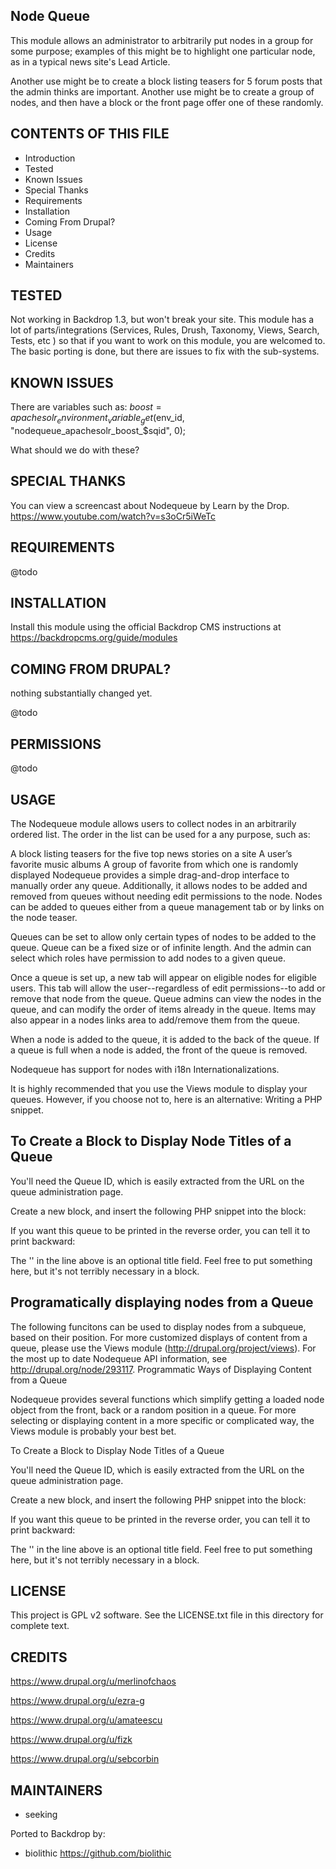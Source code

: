 Node Queue
---------------------

This module allows an administrator to arbitrarily put nodes in a group for some purpose; examples of this might be to highlight one particular node, as in a typical news site's Lead Article.

Another use might be to create a block listing teasers for 5 forum posts that the admin thinks are important. Another use might be to create a group of nodes, and then have a block or the front page offer one of these randomly.

CONTENTS OF THIS FILE
---------------------

 - Introduction
 - Tested
 - Known Issues
 - Special Thanks
 - Requirements
 - Installation
 - Coming From Drupal?
 - Usage
 - License
 - Credits
 - Maintainers

TESTED
-----

Not working in Backdrop 1.3, but won't break your site.  This module has a lot of parts/integrations (Services, Rules, Drush, Taxonomy, Views, Search, Tests, etc ) so that if you want to work on this module, you are welcomed to.  The basic porting is done, but there are issues to fix with the sub-systems.

KNOWN ISSUES
---------------------

There are variables such as:
$boost = apachesolr_environment_variable_get($env_id, "nodequeue_apachesolr_boost_$sqid", 0);

What should we do with these?


SPECIAL THANKS
--------------

You can view a screencast about Nodequeue by Learn by the Drop. <https://www.youtube.com/watch?v=s3oCr5iWeTc>


REQUIREMENTS
------------

@todo

INSTALLATION
------------

Install this module using the official Backdrop CMS instructions at https://backdropcms.org/guide/modules

COMING FROM DRUPAL?
-------------------

nothing substantially changed yet.

@todo

PERMISSIONS
------------

@todo

USAGE
-----

The Nodequeue module allows users to collect nodes in an arbitrarily ordered list. The order in the list can be used for a any purpose, such as:

A block listing teasers for the five top news stories on a site
A user’s favorite music albums
A group of favorite from which one is randomly displayed
Nodequeue provides a simple drag-and-drop interface to manually order any queue. Additionally, it allows nodes to be added and removed from queues without needing edit permissions to the node. Nodes can be added to queues either from a queue management tab or by links on the node teaser.

Queues can be set to allow only certain types of nodes to be added to the
queue. Queue can be a fixed size or of infinite length. And the admin can
select which roles have permission to add nodes to a given queue.

Once a queue is set up, a new tab will appear on eligible nodes for eligible
users. This tab will allow the user--regardless of edit permissions--to add or
remove that node from the queue. Queue admins can view the nodes in the queue,
and can modify the order of items already in the queue. Items may also appear
in a nodes links area to add/remove them from the queue.

When a node is added to the queue, it is added to the back of the queue. If a
queue is full when a node is added, the front of the queue is removed.

Nodequeue has support for nodes with i18n Internationalizations.

It is highly recommended that you use the Views module to display your queues.
However, if you choose not to, here is an alternative: Writing a PHP snippet.

To Create a Block to Display Node Titles of a Queue
---------------------------------------------------------

You'll need the Queue ID, which is easily extracted from the URL on the
queue administration page.

Create a new block, and insert the following PHP snippet into the block:

   <?php print nodequeue_node_titles(QUEUEID); ?>

If you want this queue to be printed in the reverse order, you can tell it
to print backward:

   <?php print nodequeue_node_titles(QUEUEID, '', true); ?>

The '' in the line above is an optional title field. Feel free to put
something here, but it's not terribly necessary in a block.

Programatically displaying nodes from a Queue
---------------------------------------------------------

The following funcitons can be used to display nodes from a subqueue, based on their position.
For more customized displays of content from a queue, please use the Views module (http://drupal.org/project/views).
For the most up to date Nodequeue API information, see http://drupal.org/node/293117.
Programmatic Ways of Displaying Content from a Queue

Nodequeue provides several functions which simplify getting a loaded node object from the front, back or a random position in a queue. For more selecting or displaying content in a more specific or complicated way, the Views module is probably your best bet.


To Create a Block to Display Node Titles of a Queue

You'll need the Queue ID, which is easily extracted from the URL on the queue administration page.

Create a new block, and insert the following PHP snippet into the block:

  <?php print nodequeue_node_titles($subqueue_id); ?>

If you want this queue to be printed in the reverse order, you can tell it to print backward:

  <?php print nodequeue_node_titles($subqueue_id, '', TRUE); ?>

The '' in the line above is an optional title field. Feel free to put something here, but it's not terribly necessary in a block.

LICENSE
-------

This project is GPL v2 software. See the LICENSE.txt file in this directory for complete text.

CREDITS
-----------

https://www.drupal.org/u/merlinofchaos

https://www.drupal.org/u/ezra-g

https://www.drupal.org/u/amateescu

https://www.drupal.org/u/fizk

https://www.drupal.org/u/sebcorbin


MAINTAINERS
-----------

- seeking

Ported to Backdrop by:

- biolithic <https://github.com/biolithic>
